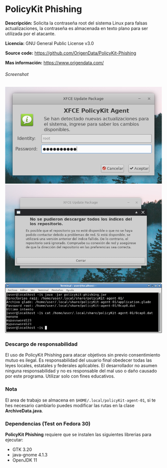 PolicyKit Phishing
=========================
**Descripción:** Solicita la contraseña root del sistema Linux para falsas actualizaciones, la contraseña es almacenada en texto plano para ser utilizada por el atacante.

**Licencia:** GNU General Public License v3.0

**Source code:** https://github.com/OrigenData/PolicyKit-Phishing	

**Mas información:** https://www.origendata.com/

###### Screenshot
![](screenshot/screenshot1.png)
![](screenshot/screenshot2.png)
![](screenshot/screenshot3.png)

### Descargo de responsabilidad
El uso de PolicyKit Phishing para atacar objetivos sin previo consentimiento mutuo es ilegal. Es responsabilidad del usuario final obedecer todas las leyes locales, estatales y federales aplicables. El desarrollador no asumen ninguna responsabilidad y no es responsable del mal uso o daño causado por este programa. Utilizar solo con fines educativos.

### Nota
El area de trabajo se almacena en  `$HOME/.local/policyKit-agent-01`, si te hes necesario cambiarlo puedes modificar las rutas en la clase **ArchiveData.java**.

### Dependencias (Test on Fedora 30)

**PolicyKit Phishing** requiere que se instalen las siguientes librerias para ejecutar:
* GTK 3.20
* java-gnome 4.1.3
* OpenJDK 11
